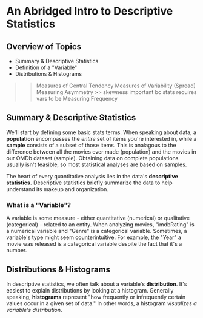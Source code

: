 # An Abridged Intro to Descriptive Statistics

## Overview of Topics

* Summary & Descriptive Statistics
* Definition of a "Variable"
* Distributions & Histograms

>> Measures of Central Tendency
>> Measures of Variability (Spread)
>> Measuring Asymmetry
	>> skewness important bc stats requires vars to be 
>>Measuring Frequency

## Summary & Descriptive Statistics

We'll start by defining some basic stats terms. When speaking about data, a **population** encompasses the *entire* set of items you're interested in, while a **sample** consists of a subset of those items. This is analagous to the difference between all the movies ever made (population) and the movies in our OMDb dataset (sample). Obtaining data on complete populations usually isn't feasible, so most statistical analyses are based on samples.

The heart of every quantitative analysis lies in the data's **descriptive statistics.** Descriptive statistics briefly summarize the data to help understand its makeup and organization.

### What is a "Variable"?

A variable is some measure - either quantitative (numerical) or qualitative (categorical) - related to an entity. When analyzing movies, "imdbRating" is a numerical variable and "Genre" is a categorical variable. Sometimes, a variable's type might seem counterintuitive. For example, the "Year" a movie was released is a categorical variable despite the fact that it's a number.

## Distributions & Histograms

In descriptive statistics, we often talk about a variable's **distribution**. It's easiest to explain distributions by looking at a histogram. Generally speaking, **histograms** represent "how frequently or infrequently certain values occur in a given set of data." In other words, a histogram *visualizes a variable's distribution*.

>><!--<img src="https://plot.ly/static/img/literacy/fig5.gif" style="margin: 0 auto; width:60%"/>
	*Image from Plotly: https://help.plot.ly/histogram/#what-is-a-histogram*-->

Histograms often accompany discussion of distributions because they help provide visual context about a certain metric's relation to the dataset as a whole. 

### Symmetry & Skewness

Everyone is familiar with the bell-curve shape of a symmetrical distribution. However, **skewness** indicates whether and how much the values in a sample fall toward one end of the range. 

![positive skew](https://github.com/mottaquikarim/pycontent/blob/master/content/images/right_skew.jpg)

The shape of a skewed distribution depends on outliers, which are extreme observations, both negative and positive.

Images in this section are from https://analystprep.com/


### Measures of Central Tendency

When you look at a histogram, the mound is the "central" region. It represents point where the average, or most typical, values lie in the distribution.

Estimate where the "center" of the data is 

provide info about the typical/average values in a data sample
tendency for values to gather around the middle of the set
>>represents the center point or typical value of a dataset. These measures indicate where most values in a distribution fall and are also referred to as the central location of a distribution. You can think of it as the tendency of data to cluster around a middle value.


show box & whiskers plot
mean
median
mode
iqr


## More Resources

* [Types of Variables](https://statistics.laerd.com/statistical-guides/types-of-variable.php)
